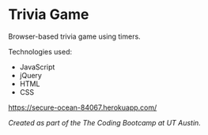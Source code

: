 # Trivia Game

Browser-based trivia game using timers.

Technologies used:

* JavaScript
* jQuery
* HTML
* CSS

https://secure-ocean-84067.herokuapp.com/

*Created as part of the The Coding Bootcamp at UT Austin.*